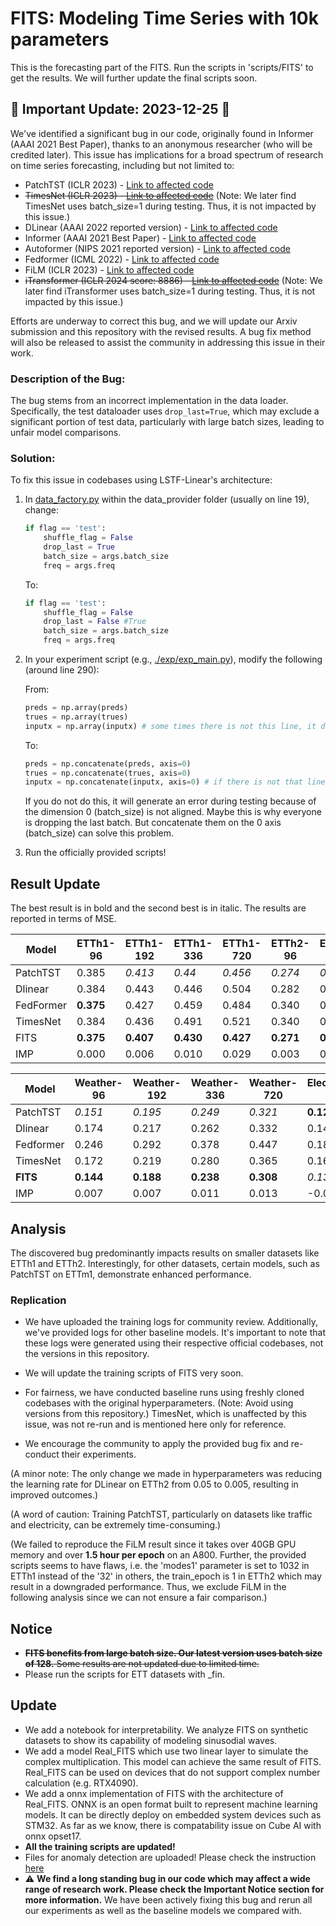 # FITS: Modeling Time Series with 10k parameters

This is the forecasting part of the FITS. Run the scripts in 'scripts/FITS' to get the results. We will further update the final scripts soon. 

## 🚨 Important Update: 2023-12-25 🎄

We've identified a significant bug in our code, originally found in Informer (AAAI 2021 Best Paper), thanks to an anonymous researcher (who will be credited later). This issue has implications for a broad spectrum of research on time series forecasting, including but not limited to:

- PatchTST (ICLR 2023) - [Link to affected code](https://github.com/yuqinie98/PatchTST/blob/main/PatchTST_supervised/data_provider/data_factory.py)
- ~~TimesNet (ICLR 2023) - [Link to affected code](https://github.com/thuml/Time-Series-Library/blob/main/data_provider/data_factory.py)~~ (Note: We later find TimesNet uses batch_size=1 during testing. Thus, it is not impacted by this issue.)
- DLinear (AAAI 2022 reported version) - [Link to affected code](https://github.com/cure-lab/LTSF-Linear/commit/6fe4c28ff36b4228792f2bbe513e807577e4a57e)
- Informer (AAAI 2021 Best Paper) - [Link to affected code](https://github.com/zhouhaoyi/Informer2020/blob/main/exp/exp_informer.py)
- Autoformer (NIPS 2021 reported version) - [Link to affected code](https://github.com/thuml/Autoformer/commit/d9100709b04e3e8361170794eba4f47b1afb217f)
- Fedformer (ICML 2022) - [Link to affected code](https://github.com/MAZiqing/FEDformer/blob/master/data_provider/data_factory.py)
- FiLM (ICLR 2023) - [Link to affected code](https://github.com/tianzhou2011/FiLM/blob/main/data_provider/data_factory.py)
- ~~iTransformer (ICLR 2024 score: 8886) - [Link to affected code](https://github.com/thuml/iTransformer/blob/main/data_provider/data_factory.py)~~ (Note: We later find iTransformer uses batch_size=1 during testing. Thus, it is not impacted by this issue.)

Efforts are underway to correct this bug, and we will update our Arxiv submission and this repository with the revised results. A bug fix method will also be released to assist the community in addressing this issue in their work.

### Description of the Bug:

The bug stems from an incorrect implementation in the data loader. Specifically, the test dataloader uses `drop_last=True`, which may exclude a significant portion of test data, particularly with large batch sizes, leading to unfair model comparisons.

### Solution:

To fix this issue in codebases using LSTF-Linear's architecture:

1. In [data_factory.py](./data_provider/data_factory.py) within the data_provider folder (usually on line 19), change:

    ```python
    if flag == 'test':
        shuffle_flag = False
        drop_last = True
        batch_size = args.batch_size
        freq = args.freq
    ```

    To:

    ```python
    if flag == 'test':
        shuffle_flag = False
        drop_last = False #True
        batch_size = args.batch_size
        freq = args.freq
    ```

2. In your experiment script (e.g., [./exp/exp_main.py](./exp/exp_main_F.py)), modify the following (around line 290):

    From:
    ```python
    preds = np.array(preds)
    trues = np.array(trues)
    inputx = np.array(inputx) # some times there is not this line, it does not matter
    ```

    To:
    ```python
    preds = np.concatenate(preds, axis=0)
    trues = np.concatenate(trues, axis=0)
    inputx = np.concatenate(inputx, axis=0) # if there is not that line, ignore this
    ```

    If you do not do this, it will generate an error during testing because of the dimension 0 (batch_size) is not aligned. Maybe this is why everyone is dropping the last batch. But concatenate them on the 0 axis (batch_size) can solve this problem. 

3. Run the officially provided scripts!

## Result Update

The best result is in bold and the second best is in italic. The results are reported in terms of MSE. 

| Model     | ETTh1-96  | ETTh1-192 | ETTh1-336 | ETTh1-720 | ETTh2-96  | ETTh2-192 | ETTh2-336 | ETTh2-720 | ETTm1-96  | ETTm1-192 | ETTm1-336 | ETTm1-720 | ETTm2-96  | ETTm2-192 | ETTm2-336 | ETTm2-720 |
| --------- | --------- | --------- | --------- | --------- | --------- | --------- | --------- | --------- | --------- | --------- | --------- | --------- | --------- | --------- | --------- | --------- |
| PatchTST  | 0.385     | *0.413*   | *0.44*    | *0.456*   | *0.274*   | *0.338*   | *0.367*   | *0.391*   | **0.292** | **0.33**  | **0.365** | *0.419*   | **0.163** | *0.219*   | *0.276*   | *0.368*   |
| Dlinear   | 0.384     | 0.443     | 0.446     | 0.504     | 0.282     | 0.350     | 0.414     | 0.588     | *0.301*   | *0.335*   | 0.371     | 0.426     | 0.171     | 0.237     | 0.294     | 0.426     |
| FedFormer | **0.375** | 0.427     | 0.459     | 0.484     | 0.340     | 0.433     | 0.508     | 0.480     | 0.362     | 0.393     | 0.442     | 0.483     | 0.189     | 0.256     | 0.326     | 0.437     |
| TimesNet  | 0.384     | 0.436     | 0.491     | 0.521     | 0.340     | 0.402     | 0.452     | 0.462     | 0.338     | 0.374     | 0.410     | 0.478     | 0.187     | 0.249     | 0.321     | 0.408     |
| FITS      | **0.375** | **0.407** | **0.430** | **0.427** | **0.271** | **0.331** | **0.354** | **0.378** | 0.309     | 0.338     | *0.366*   | **0.414** | **0.163** | **0.217** | **0.268** | **0.349** |
| IMP       | 0.000     | 0.006     | 0.010     | 0.029     | 0.003     | 0.007     | 0.013     | 0.013     | -0.017    | -0.008    | -0.001    | 0.005     | 0.000     | 0.002     | 0.008     | 0.019     |

| Model     | Weather-96 | Weather-192 | Weather-336 | Weather-720 | Electricity-96 | Electricity-192 | Electricity-336 | Electricity-720 | Traffic-96 | Traffic-192 | Traffic-336 | Traffic-720 |
| --------- | ---------- | ----------- | ----------- | ----------- | -------------- | --------------- | --------------- | --------------- | ---------- | ----------- | ----------- | ----------- |
| PatchTST  | *0.151*    | *0.195*     | *0.249*     | *0.321*     | **0.129**      | **0.149**       | *0.166*         | 0.210           | **0.366**  | **0.388**   | **0.398**   | *0.457*     |
| Dlinear   | 0.174      | 0.217       | 0.262       | 0.332       | 0.140          | 0.153           | 0.169           | **0.204**       | 0.413      | 0.423       | 0.437       | 0.466       |
| Fedformer | 0.246      | 0.292       | 0.378       | 0.447       | 0.188          | 0.197           | 0.212           | 0.244           | 0.573      | 0.611       | 0.621       | 0.630       |
| TimesNet  | 0.172      | 0.219       | 0.280       | 0.365       | 0.168          | 0.184           | 0.198           | 0.220           | 0.593      | 0.617       | 0.629       | 0.640       |
| **FITS**  | **0.144**  | **0.188**   | **0.238**   | **0.308**   | *0.135*        | **0.149**       | **0.165**       | **0.204**       | *0.385*    | *0.397*     | *0.411*     | **0.449**   |
| IMP       | 0.007      | 0.007       | 0.011       | 0.013       | -0.006         | 0.000           | 0.001           | 0.000           | -0.019     | -0.009      | -0.013      | 0.008       |

## Analysis

The discovered bug predominantly impacts results on smaller datasets like ETTh1 and ETTh2. Interestingly, for other datasets, certain models, such as PatchTST on ETTm1, demonstrate enhanced performance.

### Replication

- We have uploaded the training logs for community review. Additionally, we've provided logs for other baseline models. It's important to note that these logs were generated using their respective official codebases, not the versions in this repository.

- We will update the training scripts of FITS very soon. 

- For fairness, we have conducted baseline runs using freshly cloned codebases with the original hyperparameters. (Note: Avoid using versions from this repository.) TimesNet, which is unaffected by this issue, was not re-run and is mentioned here only for reference.

- We encourage the community to apply the provided bug fix and re-conduct their experiments.

(A minor note: The only change we made in hyperparameters was reducing the learning rate for DLinear on ETTh2 from 0.05 to 0.005, resulting in improved outcomes.)

(A word of caution: Training PatchTST, particularly on datasets like traffic and electricity, can be extremely time-consuming.)

(We failed to reproduce the FiLM result since it takes over 40GB GPU memory and over **1.5 hour per epoch** on an A800. Further, the provided scripts seems to have flaws, i.e. the 'modes1' parameter is set to 1032 in ETTh1 instead of the '32' in others, the train_epoch is 1 in ETTh2 which may result in a downgraded performance. Thus, we exclude FiLM in the following analysis since we can not ensure a fair comparison.)


## Notice

- ~~**FITS benefits from large batch size. Our latest version uses batch size of 128.** Some results are not updated due to limited time.~~
- Please run the scripts for ETT datasets with _fin.

## Update
- We add a notebook for interpretability. We analyze FITS on synthetic datasets to show its capability of modeling sinusodial waves. 
- We add a model Real_FITS which use two linear layer to simulate the complex multiplication. This model can achieve the same result of FITS. Real_FITS can be used on devices that do not support complex number calculation (e.g. RTX4090). 
- We add a onnx implementation of FITS with the architecture of Real_FITS. ONNX is an open format built to represent machine learning models. It can be directly deploy on embedded system devices such as STM32. As far as we know, there is compatability issue on Cube AI with onnx opset17. 
- **All the training scripts are updated!**
- Files for anomaly detection are uploaded! Please check the instruction [here](./AD/runAD.md)
- ⚠ **We find a long standing bug in our code which may affect a wide range of research work. Please check the Important Notice section for more information.** We have been actively fixing this bug and rerun all our experiments as well as the baseline models we compared with. 